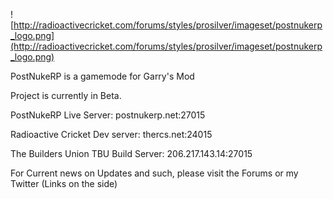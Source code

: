 ![http://radioactivecricket.com/forums/styles/prosilver/imageset/postnukerp_logo.png](http://radioactivecricket.com/forums/styles/prosilver/imageset/postnukerp_logo.png)

PostNukeRP is a gamemode for Garry's Mod

Project is currently in Beta.

PostNukeRP Live Server: postnukerp.net:27015

Radioactive Cricket Dev server: thercs.net:24015

The Builders Union TBU Build Server: 206.217.143.14:27015

For Current news on Updates and such, please visit the Forums or my Twitter (Links on the side)